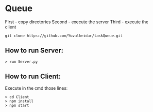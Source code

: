 # Queue 

First - copy directories
Second - execute the server 
Third - execute the client

```
git clone https://github.com/Yuvalkeidar/taskQueue.git
```

## How to run Server:

```
> run Server.py
```

## How to run Client:

Execute in the cmd those lines:
```
> cd Client
> npm install
> npm start
```

